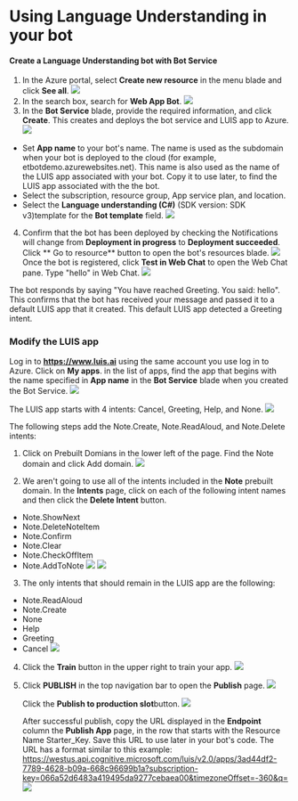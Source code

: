 # Using Language Understanding in your bot
#### Create a Language Understanding bot with Bot Service
1. In the Azure portal, select **Create new resource** in the menu blade and click **See all**.
![](https://github.com/ceteongvanness/Create-and-integrate-bots/blob/master/Image/AZR-A1.png)
2. In the search box, search for **Web App Bot**.
![](https://github.com/ceteongvanness/Create-and-integrate-bots/blob/master/Image/AZR-A2.png)
3. In the **Bot Service** blade, provide the required information, and click **Create**. This creates and deploys the bot service and LUIS app to Azure.
![](https://github.com/ceteongvanness/Create-and-integrate-bots/blob/master/Image/AZR-A3.png)
- Set **App name** to your bot's name. The name is used as the subdomain when your bot is deployed to the cloud (for example, etbotdemo.azurewebsites.net). This name is also used as the name of the LUIS app associated with your bot. Copy it to use later, to find the LUIS app associated with the the bot.
- Select the subscription, resource group, App service plan, and location.
- Select the **Language understanding (C#)** (SDK version: SDK v3)template for the **Bot template** field.
![](https://github.com/ceteongvanness/Create-and-integrate-bots/blob/master/Image/AZR-A4-1.png)
4. Confirm that the bot has been deployed by checking the Notifications will change from **Deployment in progress** to **Deployment succeeded**. Click ** Go to resource** button to open the bot's resources blade.
![](https://github.com/ceteongvanness/Create-and-integrate-bots/blob/master/Image/AZR-A5.png)
Once the bot is registered, click **Test in Web Chat** to open the Web Chat pane. Type "hello" in Web Chat.
![](https://github.com/ceteongvanness/Create-and-integrate-bots/blob/master/Image/AZR-A6.png)

The bot responds by saying "You have reached Greeting. You said: hello". This confirms that the bot has received your message and passed it to a default LUIS app that it created. This default LUIS app detected a Greeting intent.

### Modify the LUIS app
Log in to **https://www.luis.ai** using the same account you use log in to Azure. Click on **My apps**. in the list of apps, find the app that begins with the name specified in **App name** in the **Bot Service** blade when you created the Bot Service.
![](https://github.com/ceteongvanness/Create-and-integrate-bots/blob/master/Image/AZR-A7.png)

The LUIS app starts with 4 intents: Cancel, Greeting, Help, and None.
![](https://github.com/ceteongvanness/Create-and-integrate-bots/blob/master/Image/AZR-A8.png)

The following steps add the Note.Create, Note.ReadAloud, and Note.Delete intents:
1. Click on Prebuilt Domians in the lower left of the page. Find the Note domain and click Add domain.
![](https://github.com/ceteongvanness/Create-and-integrate-bots/blob/master/Image/AZR-A9.png)

2. We aren't going to use all of the intents included in the **Note** prebuilt domain. In the **Intents** page, click on each of the following intent names and then click the **Delete Intent** button.

- Note.ShowNext
- Note.DeleteNoteItem
- Note.Confirm
- Note.Clear
- Note.CheckOffItem
- Note.AddToNote
![](https://github.com/ceteongvanness/Create-and-integrate-bots/blob/master/Image/AZR-A10.png)
![](https://github.com/ceteongvanness/Create-and-integrate-bots/blob/master/Image/AZR-A11.png)

3. The only intents that should remain in the LUIS app are the following:
- Note.ReadAloud
- Note.Create
- None
- Help
- Greeting
- Cancel
![](https://github.com/ceteongvanness/Create-and-integrate-bots/blob/master/Image/AZR-A12.png)

4. Click the **Train** button in the upper right to train your app.
![](https://github.com/ceteongvanness/Create-and-integrate-bots/blob/master/Image/AZR-A13.png)

5. Click **PUBLISH** in the top navigation bar to open the **Publish** page.
![](https://github.com/ceteongvanness/Create-and-integrate-bots/blob/master/Image/AZR-A14.png)

	Click the **Publish to production slot**button.
![](https://github.com/ceteongvanness/Create-and-integrate-bots/blob/master/Image/AZR-A15.png)

	After successful publish, copy the URL displayed in the **Endpoint** column the **Publish App** page, in the row that starts with the Resource Name Starter_Key. Save this URL to use later in your bot's code. The URL has a format similar to this example:
https://westus.api.cognitive.microsoft.com/luis/v2.0/apps/3ad44df2-7789-4628-b09a-668c96699b1a?subscription-key=066a52d6483a419495da9277cebaea00&timezoneOffset=-360&q=
![](https://github.com/ceteongvanness/Create-and-integrate-bots/blob/master/Image/AZR-A16.png)

